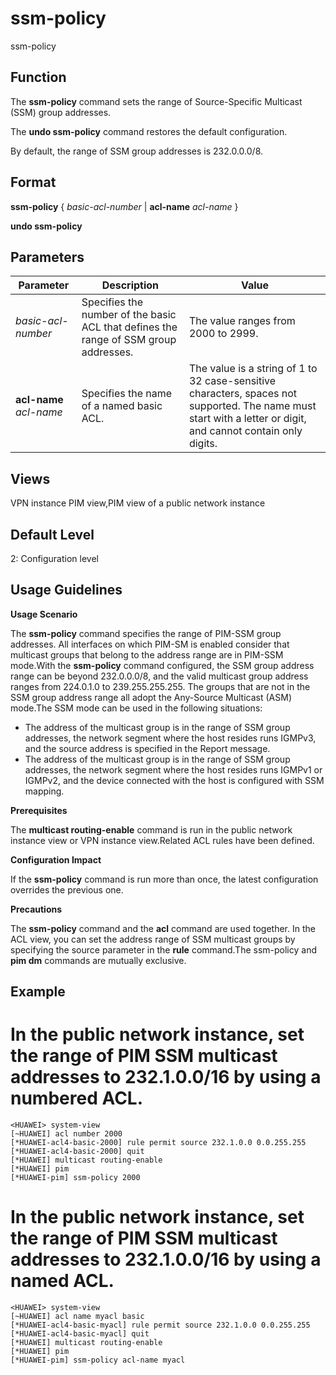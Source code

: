 ssm-policy
==========

ssm-policy

Function
--------



The **ssm-policy** command sets the range of Source-Specific Multicast (SSM) group addresses.

The **undo ssm-policy** command restores the default configuration.



By default, the range of SSM group addresses is 232.0.0.0/8.


Format
------

**ssm-policy** { *basic-acl-number* | **acl-name** *acl-name* }

**undo ssm-policy**


Parameters
----------

| Parameter | Description | Value |
| --- | --- | --- |
| *basic-acl-number* | Specifies the number of the basic ACL that defines the range of SSM group addresses. | The value ranges from 2000 to 2999. |
| **acl-name** *acl-name* | Specifies the name of a named basic ACL. | The value is a string of 1 to 32 case-sensitive characters, spaces not supported. The name must start with a letter or digit, and cannot contain only digits. |



Views
-----

VPN instance PIM view,PIM view of a public network instance


Default Level
-------------

2: Configuration level


Usage Guidelines
----------------

**Usage Scenario**

The **ssm-policy** command specifies the range of PIM-SSM group addresses. All interfaces on which PIM-SM is enabled consider that multicast groups that belong to the address range are in PIM-SSM mode.With the **ssm-policy** command configured, the SSM group address range can be beyond 232.0.0.0/8, and the valid multicast group address ranges from 224.0.1.0 to 239.255.255.255. The groups that are not in the SSM group address range all adopt the Any-Source Multicast (ASM) mode.The SSM mode can be used in the following situations:

* The address of the multicast group is in the range of SSM group addresses, the network segment where the host resides runs IGMPv3, and the source address is specified in the Report message.
* The address of the multicast group is in the range of SSM group addresses, the network segment where the host resides runs IGMPv1 or IGMPv2, and the device connected with the host is configured with SSM mapping.

**Prerequisites**

The **multicast routing-enable** command is run in the public network instance view or VPN instance view.Related ACL rules have been defined.

**Configuration Impact**

If the **ssm-policy** command is run more than once, the latest configuration overrides the previous one.

**Precautions**

The **ssm-policy** command and the **acl** command are used together. In the ACL view, you can set the address range of SSM multicast groups by specifying the source parameter in the **rule** command.The ssm-policy and **pim dm** commands are mutually exclusive.


Example
-------

# In the public network instance, set the range of PIM SSM multicast addresses to 232.1.0.0/16 by using a numbered ACL.
```
<HUAWEI> system-view
[~HUAWEI] acl number 2000
[*HUAWEI-acl4-basic-2000] rule permit source 232.1.0.0 0.0.255.255
[*HUAWEI-acl4-basic-2000] quit
[*HUAWEI] multicast routing-enable
[*HUAWEI] pim
[*HUAWEI-pim] ssm-policy 2000

```

# In the public network instance, set the range of PIM SSM multicast addresses to 232.1.0.0/16 by using a named ACL.
```
<HUAWEI> system-view
[~HUAWEI] acl name myacl basic
[*HUAWEI-acl4-basic-myacl] rule permit source 232.1.0.0 0.0.255.255
[*HUAWEI-acl4-basic-myacl] quit
[*HUAWEI] multicast routing-enable
[*HUAWEI] pim
[*HUAWEI-pim] ssm-policy acl-name myacl

```